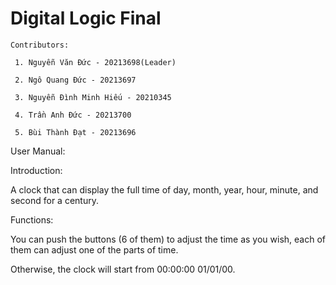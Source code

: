 # Digital Logic Final
    Contributors:
  
     1. Nguyễn Văn Đức - 20213698(Leader)
     
     2. Ngô Quang Đức - 20213697
     
     3. Nguyễn Đình Minh Hiếu - 20210345
     
     4. Trần Anh Đức - 20213700
     
     5. Bùi Thành Đạt - 20213696

User Manual:

Introduction:

A clock that can display the full time of day, month, year, hour, minute, and second for a century.

Functions:

You can push the buttons (6 of them) to adjust the time as you wish, each of them can adjust one of the parts of time.

Otherwise, the clock will start from 00:00:00 01/01/00.
